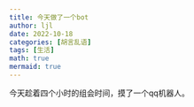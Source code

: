 ```yaml
---
title: 今天做了一个bot
author: ljl
date: 2022-10-18
categories: [胡言乱语]
tags: [生活]
math: true 
mermaid: true
---
```


今天趁着四个小时的组会时间，摸了一个qq机器人。